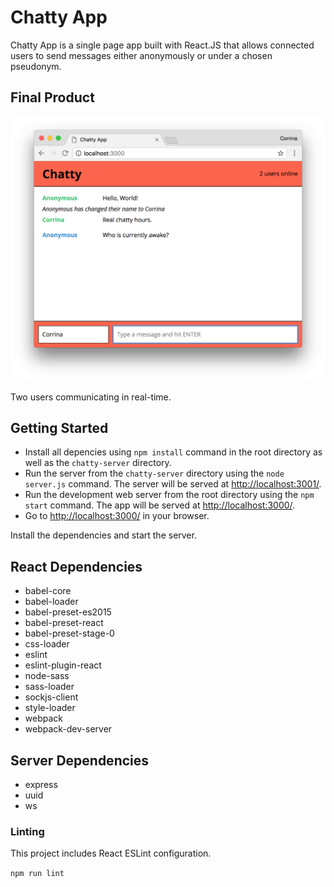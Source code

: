 # Chatty App

Chatty App is a single page app built with React.JS that allows connected users to send messages either anonymously or under a chosen pseudonym.

## Final Product

![Real-time chat](./build/docs/real-time-chat.png)

Two users communicating in real-time.

## Getting Started

- Install all depencies using `npm install` command in the root directory as well as the `chatty-server` directory.
- Run the server from the `chatty-server` directory using the `node server.js` command. The server will be served at <http://localhost:3001/>.
- Run the development web server from the root directory using the `npm start` command. The app will be served at <http://localhost:3000/>.
- Go to <http://localhost:3000/> in your browser.

Install the dependencies and start the server.

## React Dependencies

- babel-core
- babel-loader
- babel-preset-es2015
- babel-preset-react
- babel-preset-stage-0
- css-loader
- eslint
- eslint-plugin-react
- node-sass
- sass-loader
- sockjs-client
- style-loader
- webpack
- webpack-dev-server

## Server Dependencies

- express
- uuid
- ws

### Linting

This project includes React ESLint configuration.

`npm run lint`
